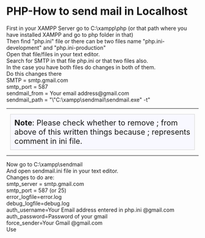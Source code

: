<!-- First in your XAMPP/WAMP Server go to main folder in our case we would take case of xampp same process for WAMP users. -->
<h1>PHP-How to send mail in Localhost</h1>
First in your XAMPP Server go to C:\xampp\php (or that path where you have installed XAMPP and go to php folder in that)<br>
Then find "php.ini" file or there can be two files name "php.ini-development" and "php.ini-production"<br>
Open that file/files in your text editor.<br>
Search for SMTP in that file php.ini or that two files also.<br>
In the case you have both files do changes in both of them.<br>
Do this changes there<br>
SMTP = smtp.gmail.com<br>
smtp_port = 587<br>
sendmail_from = Your email address@gmail.com<br>
sendmail_path = "\"C:\xampp\sendmail\sendmail.exe" -t"
<hr><div style="background: ghostwhite; 
            font-size: 20px; 
            padding: 10px; 
            border: 1px solid lightgray; 
            margin: 10px;">
  <b>Note</b>: Please check whether to remove ; from above of this written things because ; represents comment in ini file.
</div>
<hr>Now go to C:\xampp\sendmail<br>
And open sendmail.ini file in your text editor.<br>
Changes to do are:<br>
smtp_server = smtp.gmail.com<br>
smtp_port = 587 (or 25)<br>
error_logfile=error.log<br>
debug_logfile=debug.log<br>
auth_username=Your Email address entered in php.ini @gmail.com<br>
auth_password=Password of your gmail<br>
force_sender=Your Gmail @gmail.com<br>
Use   
